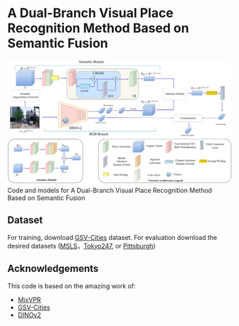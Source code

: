 # A Dual-Branch Visual Place Recognition Method Based on Semantic Fusion
![Method](fig2.png)
Code and models for A Dual-Branch Visual Place Recognition Method Based on Semantic Fusion

## Dataset
For training, download [GSV-Cities](https://github.com/amaralibey/gsv-cities) dataset. For evaluation download the desired datasets ([MSLS](https://github.com/FrederikWarburg/mapillary_sls)，[Tokyo247](https://data.ciirc.cvut.cz/public/projects/2015netVLAD/Tokyo247/database_gsv_vga/), or [Pittsburgh](https://data.ciirc.cvut.cz/public/projects/2015netVLAD/Pittsburgh250k/))
## Acknowledgements
This code is based on the amazing work of:
 - [MixVPR](https://github.com/amaralibey/MixVPR)
 - [GSV-Cities](https://github.com/amaralibey/gsv-cities)
 - [DINOv2](https://github.com/facebookresearch/dinov2)
